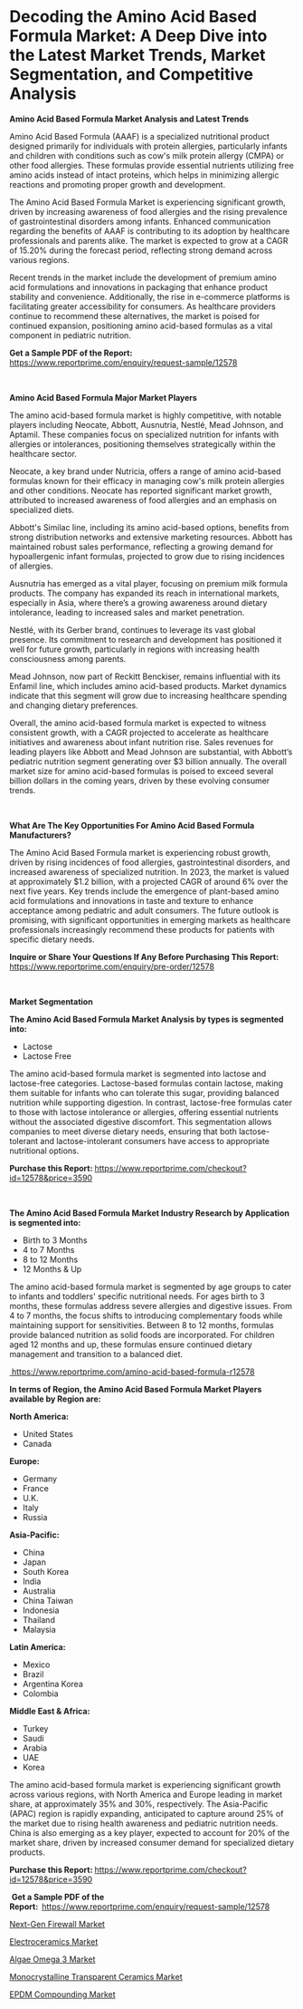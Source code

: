 <p><h1>Decoding the Amino Acid Based Formula Market: A Deep Dive into the Latest Market Trends, Market Segmentation, and Competitive Analysis</h1></p><p><strong>Amino Acid Based Formula Market Analysis and Latest Trends</strong></p>
<p><p>Amino Acid Based Formula (AAAF) is a specialized nutritional product designed primarily for individuals with protein allergies, particularly infants and children with conditions such as cow's milk protein allergy (CMPA) or other food allergies. These formulas provide essential nutrients utilizing free amino acids instead of intact proteins, which helps in minimizing allergic reactions and promoting proper growth and development.</p><p>The Amino Acid Based Formula Market is experiencing significant growth, driven by increasing awareness of food allergies and the rising prevalence of gastrointestinal disorders among infants. Enhanced communication regarding the benefits of AAAF is contributing to its adoption by healthcare professionals and parents alike. The market is expected to grow at a CAGR of 15.20% during the forecast period, reflecting strong demand across various regions.</p><p>Recent trends in the market include the development of premium amino acid formulations and innovations in packaging that enhance product stability and convenience. Additionally, the rise in e-commerce platforms is facilitating greater accessibility for consumers. As healthcare providers continue to recommend these alternatives, the market is poised for continued expansion, positioning amino acid-based formulas as a vital component in pediatric nutrition.</p></p>
<p><strong>Get a Sample PDF of the Report:&nbsp;</strong> <a href="https://www.reportprime.com/enquiry/request-sample/12578">https://www.reportprime.com/enquiry/request-sample/12578</a></p>
<p>&nbsp;</p>
<p><strong>Amino Acid Based Formula Major Market Players</strong></p>
<p><p>The amino acid-based formula market is highly competitive, with notable players including Neocate, Abbott, Ausnutria, Nestlé, Mead Johnson, and Aptamil. These companies focus on specialized nutrition for infants with allergies or intolerances, positioning themselves strategically within the healthcare sector.</p><p>Neocate, a key brand under Nutricia, offers a range of amino acid-based formulas known for their efficacy in managing cow's milk protein allergies and other conditions. Neocate has reported significant market growth, attributed to increased awareness of food allergies and an emphasis on specialized diets.</p><p>Abbott's Similac line, including its amino acid-based options, benefits from strong distribution networks and extensive marketing resources. Abbott has maintained robust sales performance, reflecting a growing demand for hypoallergenic infant formulas, projected to grow due to rising incidences of allergies.</p><p>Ausnutria has emerged as a vital player, focusing on premium milk formula products. The company has expanded its reach in international markets, especially in Asia, where there’s a growing awareness around dietary intolerance, leading to increased sales and market penetration.</p><p>Nestlé, with its Gerber brand, continues to leverage its vast global presence. Its commitment to research and development has positioned it well for future growth, particularly in regions with increasing health consciousness among parents.</p><p>Mead Johnson, now part of Reckitt Benckiser, remains influential with its Enfamil line, which includes amino acid-based products. Market dynamics indicate that this segment will grow due to increasing healthcare spending and changing dietary preferences.</p><p>Overall, the amino acid-based formula market is expected to witness consistent growth, with a CAGR projected to accelerate as healthcare initiatives and awareness about infant nutrition rise. Sales revenues for leading players like Abbott and Mead Johnson are substantial, with Abbott’s pediatric nutrition segment generating over $3 billion annually. The overall market size for amino acid-based formulas is poised to exceed several billion dollars in the coming years, driven by these evolving consumer trends.</p></p>
<p>&nbsp;</p>
<p><strong>What Are The Key Opportunities For Amino Acid Based Formula Manufacturers?</strong></p>
<p><p>The Amino Acid Based Formula market is experiencing robust growth, driven by rising incidences of food allergies, gastrointestinal disorders, and increased awareness of specialized nutrition. In 2023, the market is valued at approximately $1.2 billion, with a projected CAGR of around 6% over the next five years. Key trends include the emergence of plant-based amino acid formulations and innovations in taste and texture to enhance acceptance among pediatric and adult consumers. The future outlook is promising, with significant opportunities in emerging markets as healthcare professionals increasingly recommend these products for patients with specific dietary needs.</p></p>
<p><strong>Inquire or Share Your Questions If Any Before Purchasing This Report:</strong> <a href="https://www.reportprime.com/enquiry/pre-order/12578">https://www.reportprime.com/enquiry/pre-order/12578</a></p>
<p>&nbsp;</p>
<p><strong>Market Segmentation</strong></p>
<p><strong>The Amino Acid Based Formula Market Analysis by types is segmented into:</strong></p>
<p><ul><li>Lactose</li><li>Lactose Free</li></ul></p>
<p><p>The amino acid-based formula market is segmented into lactose and lactose-free categories. Lactose-based formulas contain lactose, making them suitable for infants who can tolerate this sugar, providing balanced nutrition while supporting digestion. In contrast, lactose-free formulas cater to those with lactose intolerance or allergies, offering essential nutrients without the associated digestive discomfort. This segmentation allows companies to meet diverse dietary needs, ensuring that both lactose-tolerant and lactose-intolerant consumers have access to appropriate nutritional options.</p></p>
<p><strong>Purchase this Report:&nbsp;</strong><a href="https://www.reportprime.com/checkout?id=12578&price=3590">https://www.reportprime.com/checkout?id=12578&price=3590</a></p>
<p>&nbsp;</p>
<p><strong>The Amino Acid Based Formula Market Industry Research by Application is segmented into:</strong></p>
<p><ul><li>Birth to 3 Months</li><li>4 to 7 Months</li><li>8 to 12 Months</li><li>12 Months & Up</li></ul></p>
<p><p>The amino acid-based formula market is segmented by age groups to cater to infants and toddlers' specific nutritional needs. For ages birth to 3 months, these formulas address severe allergies and digestive issues. From 4 to 7 months, the focus shifts to introducing complementary foods while maintaining support for sensitivities. Between 8 to 12 months, formulas provide balanced nutrition as solid foods are incorporated. For children aged 12 months and up, these formulas ensure continued dietary management and transition to a balanced diet.</p></p>
<p><a href="https://www.reportprime.com/amino-acid-based-formula-r12578">&nbsp;https://www.reportprime.com/amino-acid-based-formula-r12578</a></p>
<p><strong>In terms of Region, the Amino Acid Based Formula Market Players available by Region are:</strong></p>
<p>
    <p> <strong> North America: </strong>
        <ul>
            <li>United States</li>
            <li>Canada</li>
        </ul>
        </p> 
    <p> <strong> Europe: </strong>
        <ul>
            <li>Germany</li>
            <li>France</li>
            <li>U.K.</li>
            <li>Italy</li>
            <li>Russia</li>
        </ul>
        </p> 
    <p> <strong> Asia-Pacific: </strong>
        <ul>
            <li>China</li>
            <li>Japan</li>
            <li>South Korea</li>
            <li>India</li>
            <li>Australia</li>
            <li>China Taiwan</li>
            <li>Indonesia</li>
            <li>Thailand</li>
            <li>Malaysia</li>
        </ul>
        </p> 
    <p> <strong> Latin America: </strong>
        <ul>
            <li>Mexico</li>
            <li>Brazil</li>
            <li>Argentina Korea</li>
            <li>Colombia</li>
        </ul>
        </p> 
    <p> <strong> Middle East & Africa: </strong>
        <ul>
            <li>Turkey</li>
            <li>Saudi</li>
            <li>Arabia</li>
            <li>UAE</li>
            <li>Korea</li>
        </ul>
    </p>
    </p>
<p><p>The amino acid-based formula market is experiencing significant growth across various regions, with North America and Europe leading in market share, at approximately 35% and 30%, respectively. The Asia-Pacific (APAC) region is rapidly expanding, anticipated to capture around 25% of the market due to rising health awareness and pediatric nutrition needs. China is also emerging as a key player, expected to account for 20% of the market share, driven by increased consumer demand for specialized dietary products.</p></p>
<p><strong>Purchase this Report: </strong><a href="https://www.reportprime.com/checkout?id=12578&price=3590">https://www.reportprime.com/checkout?id=12578&price=3590</a></p>
<p>&nbsp;<strong>Get a Sample PDF of the Report:&nbsp;&nbsp;</strong><a href="https://www.reportprime.com/enquiry/request-sample/12578">https://www.reportprime.com/enquiry/request-sample/12578</a></p>
<p><strong></strong></p>
<p><p><a href="https://issuu.com/reportprime-2/docs/next-gen-firewall-market-size-2030._38f7130ee01754">Next-Gen Firewall Market</a></p><p><a href="https://www.linkedin.com/pulse/market-forecasting-change-global-electroceramics-dynamics-lalvc?trackingId=EqLGd4jHQCK4AJgezugpyA%3D%3D">Electroceramics Market</a></p><p><a href="https://medium.com/@sdonald04328/algae-omega-3-market-evolution-global-trends-and-regional-dynamics-2024-2031-d29e94249a1f">Algae Omega 3 Market</a></p><p><a href="https://www.linkedin.com/pulse/monocrystalline-transparent-ceramics-market-global-k131c?trackingId=gOePfcPiRDiEKfU64CK6mw%3D%3D">Monocrystalline Transparent Ceramics Market</a></p><p><a href="https://medium.com/@garyshaw626/global-epdm-compounding-market-share-and-growth-opportunities-and-market-size-growing-with-a-cagr-28533c4567f9">EPDM Compounding Market</a></p></p>